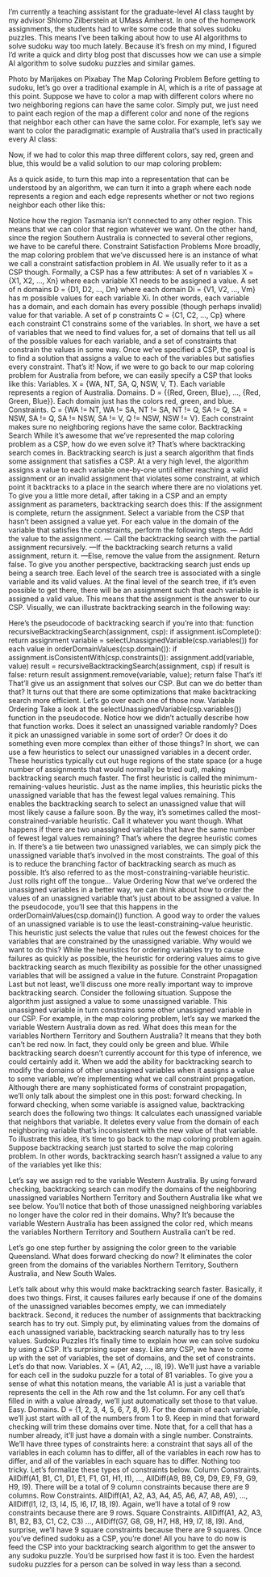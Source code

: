 I’m currently a teaching assistant for the graduate-level AI class taught by my advisor Shlomo Zilberstein at UMass Amherst. In one of the homework assignments, the students had to write some code that solves sudoku puzzles. This means I’ve been talking about how to use AI algorithms to solve sudoku way too much lately. Because it’s fresh on my mind, I figured I’d write a quick and dirty blog post that discusses how we can use a simple AI algorithm to solve sudoku puzzles and similar games.

Photo by Marijakes on Pixabay
The Map Coloring Problem
Before getting to sudoku, let’s go over a traditional example in AI, which is a rite of passage at this point. Suppose we have to color a map with different colors where no two neighboring regions can have the same color. Simply put, we just need to paint each region of the map a different color and none of the regions that neighbor each other can have the same color. For example, let’s say we want to color the paradigmatic example of Australia that’s used in practically every AI class:

Now, if we had to color this map three different colors, say red, green and blue, this would be a valid solution to our map coloring problem:

As a quick aside, to turn this map into a representation that can be understood by an algorithm, we can turn it into a graph where each node represents a region and each edge represents whether or not two regions neighbor each other like this:

Notice how the region Tasmania isn’t connected to any other region. This means that we can color that region whatever we want. On the other hand, since the region Southern Australia is connected to several other regions, we have to be careful there.
Constraint Satisfaction Problems
More broadly, the map coloring problem that we’ve discussed here is an instance of what we call a constraint satisfaction problem in AI. We usually refer to it as a CSP though. Formally, a CSP has a few attributes:
A set of n variables X = {X1, X2, …, Xn} where each variable X1 needs to be assigned a value.
A set of n domains D = {D1, D2, …, Dn} where each domain Di = {V1, V2, …, Vm} has m possible values for each variable Xi. In other words, each variable has a domain, and each domain has every possible (though perhaps invalid) value for that variable.
A set of p constraints C = {C1, C2, …, Cp} where each constraint C1 constrains some of the variables.
In short, we have a set of variables that we need to find values for, a set of domains that tell us all of the possible values for each variable, and a set of constraints that constrain the values in some way.
Once we’ve specified a CSP, the goal is to find a solution that assigns a value to each of the variables but satisfies every constraint. That’s it!
Now, if we were to go back to our map coloring problem for Australia from before, we can easily specify a CSP that looks like this:
Variables. X = {WA, NT, SA, Q, NSW, V, T}. Each variable represents a region of Australia.
Domains. D = {{Red, Green, Blue}, …, {Red, Green, Blue}}. Each domain just has the colors red, green, and blue.
Constraints. C = {WA != NT, WA != SA, NT != SA, NT != Q, SA != Q, SA = NSW, SA != Q, SA != NSW, SA != V, Q != NSW, NSW != V}. Each constraint makes sure no neighboring regions have the same color.
Backtracking Search
While it’s awesome that we’ve represented the map coloring problem as a CSP, how do we even solve it? That’s where backtracking search comes in. Backtracking search is just a search algorithm that finds some assignment that satisfies a CSP. At a very high level, the algorithm assigns a value to each variable one-by-one until either reaching a valid assignment or an invalid assignment that violates some constraint, at which point it backtracks to a place in the search where there are no violations yet. To give you a little more detail, after taking in a CSP and an empty assignment as parameters, backtracking search does this:
If the assignment is complete, return the assignment.
Select a variable from the CSP that hasn’t been assigned a value yet.
For each value in the domain of the variable that satisfies the constraints, perform the following steps.
— Add the value to the assignment.
— Call the backtracking search with the partial assignment recursively.
—If the backtracking search returns a valid assignment, return it.
—Else, remove the value from the assignment.
Return false.
To give you another perspective, backtracking search just ends up being a search tree. Each level of the search tree is associated with a single variable and its valid values. At the final level of the search tree, if it’s even possible to get there, there will be an assignment such that each variable is assigned a valid value. This means that the assignment is the answer to our CSP. Visually, we can illustrate backtracking search in the following way:

Here’s the pseudocode of backtracking search if you’re into that:
function recursiveBacktrackingSearch(assignment, csp):
  if assignment.isComplete():
    return assignment
  variable = selectUnassignedVariable(csp.variables())
  for each value in orderDomainValues(csp.domain()):
    if assignment.isConsistentWith(csp.constraints()):
      assignment.add(variable, value)
      result = recursiveBacktrackingSearch(assignment, csp)
      if result is false:
        return result
      assignment.remove(variable, value);
  return false
That’s it! That’ll give us an assignment that solves our CSP. But can we do better than that? It turns out that there are some optimizations that make backtracking search more efficient. Let’s go over each one of those now.
Variable Ordering
Take a look at the selectUnassignedVariable(csp.variables()) function in the pseudocode. Notice how we didn’t actually describe how that function works. Does it select an unassigned variable randomly? Does it pick an unassigned variable in some sort of order? Or does it do something even more complex than either of those things? In short, we can use a few heuristics to select our unassigned variables in a decent order. These heuristics typically cut out huge regions of the state space (or a huge number of assignments that would normally be tried out), making backtracking search much faster.
The first heuristic is called the minimum-remaining-values heuristic. Just as the name implies, this heuristic picks the unassigned variable that has the fewest legal values remaining. This enables the backtracking search to select an unassigned value that will most likely cause a failure soon. By the way, it’s sometimes called the most-constrained-variable heuristic. Call it whatever you want though.
What happens if there are two unassigned variables that have the same number of fewest legal values remaining? That’s where the degree heuristic comes in. If there’s a tie between two unassigned variables, we can simply pick the unassigned variable that’s involved in the most constraints. The goal of this is to reduce the branching factor of backtracking search as much as possible. It’s also referred to as the most-constraining-variable heuristic. Just rolls right off the tongue…
Value Ordering
Now that we’ve ordered the unassigned variables in a better way, we can think about how to order the values of an unassigned variable that’s just about to be assigned a value. In the pseudocode, you’ll see that this happens in the orderDomainValues(csp.domain()) function. A good way to order the values of an unassigned variable is to use the least-constraining-value heuristic. This heuristic just selects the value that rules out the fewest choices for the variables that are constrained by the unassigned variable. Why would we want to do this? While the heuristics for ordering variables try to cause failures as quickly as possible, the heuristic for ordering values aims to give backtracking search as much flexibility as possible for the other unassigned variables that will be assigned a value in the future.
Constraint Propagation
Last but not least, we’ll discuss one more really important way to improve backtracking search. Consider the following situation. Suppose the algorithm just assigned a value to some unassigned variable. This unassigned variable in turn constrains some other unassigned variable in our CSP. For example, in the map coloring problem, let’s say we marked the variable Western Australia down as red. What does this mean for the variables Northern Territory and Southern Australia? It means that they both can’t be red now. In fact, they could only be green and blue. While backtracking search doesn’t currently account for this type of inference, we could certainly add it. When we add the ability for backtracking search to modify the domains of other unassigned variables when it assigns a value to some variable, we’re implementing what we call constraint propagation.
Although there are many sophisticated forms of constraint propagation, we’ll only talk about the simplest one in this post: forward checking. In forward checking, when some variable is assigned value, backtracking search does the following two things:
It calculates each unassigned variable that neighbors that variable.
It deletes every value from the domain of each neighboring variable that’s inconsistent with the new value of that variable.
To illustrate this idea, it’s time to go back to the map coloring problem again. Suppose backtracking search just started to solve the map coloring problem. In other words, backtracking search hasn’t assigned a value to any of the variables yet like this:

Let’s say we assign red to the variable Western Australia. By using forward checking, backtracking search can modify the domains of the neighboring unassigned variables Northern Territory and Southern Australia like what we see below. You’ll notice that both of those unassigned neighboring variables no longer have the color red in their domains. Why? It’s because the variable Western Australia has been assigned the color red, which means the variables Northern Territory and Southern Australia can’t be red.

Let’s go one step further by assigning the color green to the variable Queensland. What does forward checking do now? It eliminates the color green from the domains of the variables Northern Territory, Southern Australia, and New South Wales.

Let’s talk about why this would make backtracking search faster. Basically, it does two things. First, it causes failures early because if one of the domains of the unassigned variables becomes empty, we can immediately backtrack. Second, it reduces the number of assignments that backtracking search has to try out. Simply put, by eliminating values from the domains of each unassigned variable, backtracking search naturally has to try less values.
Sudoku Puzzles
It’s finally time to explain how we can solve sudoku by using a CSP. It’s surprising super easy. Like any CSP, we have to come up with the set of variables, the set of domains, and the set of constraints. Let’s do that now.
Variables. X = {A1, A2, …, I8, I9}. We’ll just have a variable for each cell in the sudoku puzzle for a total of 81 variables. To give you a sense of what this notation means, the variable A1 is just a variable that represents the cell in the Ath row and the 1st column. For any cell that’s filled in with a value already, we’ll just automatically set those to that value. Easy.
Domains. D = {1, 2, 3, 4, 5, 6, 7, 8, 9}. For the domain of each variable, we’ll just start with all of the numbers from 1 to 9. Keep in mind that forward checking will trim these domains over time. Note that, for a cell that has a number already, it’ll just have a domain with a single number.
Constraints. We’ll have three types of constraints here: a constraint that says all of the variables in each column has to differ, all of the variables in each row has to differ, and all of the variables in each square has to differ. Nothing too tricky. Let’s formalize these types of constraints below.
Column Constraints. AllDiff(A1, B1, C1, D1, E1, F1, G1, H1, I1), …, AllDiff(A9, B9, C9, D9, E9, F9, G9, H9, I9). There will be a total of 9 column constraints because there are 9 columns.
Row Constraints. AllDiff(A1, A2, A3, A4, A5, A6, A7, A8, A9), …, AllDiff(I1, I2, I3, I4, I5, I6, I7, I8, I9). Again, we’ll have a total of 9 row constraints because there are 9 rows.
Square Constraints. AllDiff(A1, A2, A3, B1, B2, B3, C1, C2, C3) …, AllDiff(G7, G8, G9, H7, H8, H9, I7, I8, I9). And, surprise, we’ll have 9 square constraints because there are 9 squares.
Once you’ve defined sudoku as a CSP, you’re done! All you have to do now is feed the CSP into your backtracking search algorithm to get the answer to any sudoku puzzle. You’d be surprised how fast it is too. Even the hardest sudoku puzzles for a person can be solved in way less than a second.
